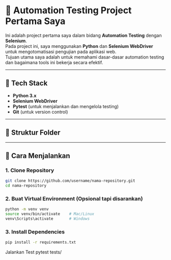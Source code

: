 # 🧪 Automation Testing Project Pertama Saya

Ini adalah project pertama saya dalam bidang **Automation Testing** dengan **Selenium**.  
Pada project ini, saya menggunakan **Python** dan **Selenium WebDriver** untuk mengotomatisasi pengujian pada aplikasi web.  
Tujuan utama saya adalah untuk memahami dasar-dasar automation testing dan bagaimana tools ini bekerja secara efektif.

---

## 🔧 Tech Stack

- **Python 3.x**
- **Selenium WebDriver**
- **Pytest** (untuk menjalankan dan mengelola testing)
- **Git** (untuk version control)

---

## 📂 Struktur Folder


---

## 🚀 Cara Menjalankan

### 1. Clone Repository
```bash
git clone https://github.com/username/nama-repository.git
cd nama-repository
```

### 2. Buat Virtual Environment (Opsional tapi disarankan)
```bash
python -m venv venv
source venv/bin/activate    # Mac/Linux
venv\Scripts\activate       # Windows
```

### 3. Install Dependencies
```bash
pip install -r requirements.txt
```

Jalankan Test
pytest tests/



